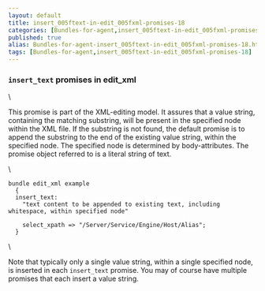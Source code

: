```yaml
---
layout: default
title: insert_005ftext-in-edit_005fxml-promises-18
categories: [Bundles-for-agent,insert_005ftext-in-edit_005fxml-promises-18]
published: true
alias: Bundles-for-agent-insert_005ftext-in-edit_005fxml-promises-18.html
tags: [Bundles-for-agent,insert_005ftext-in-edit_005fxml-promises-18]
---
```


### `insert_text` promises in edit\_xml

\

This promise is part of the XML-editing model. It assures that a value
string, containing the matching substring, will be present in the
specified node within the XML file. If the substring is not found, the
default promise is to append the substring to the end of the existing
value string, within the specified node. The specified node is
determined by body-attributes. The promise object referred to is a
literal string of text.

\

~~~~ {.verbatim}
bundle edit_xml example
  {
  insert_text:
    "text content to be appended to existing text, including whitespace, within specified node"

    select_xpath => "/Server/Service/Engine/Host/Alias";
  }
~~~~

\

Note that typically only a single value string, within a single
specified node, is inserted in each `insert_text` promise. You may of
course have multiple promises that each insert a value string.
